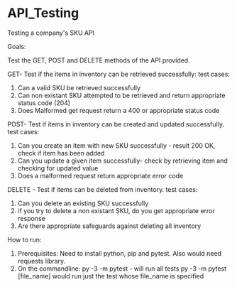 # API_Testing
Testing a company's SKU API

Goals:

Test the GET, POST and DELETE methods of the API provided.

GET- Test if the items in inventory can be retrieved successfully:
test cases:
1. Can a valid SKU be retrieved successfully
2. Can non existant SKU attempted to be retrieved and return appropriate status code (204)
3. Does Malformed get request return a 400 or appropriate status code

POST- Test if items in inventory can be created and updated successfully.
test cases:
1. Can you create an item with new SKU successfully - result 200 OK, check if item has been added
2. Can you update a given item successfully- check by retrieving item and checking for updated value
3. Does a malformed request return appropriate error code

DELETE - Test if items can be deleted from inventory.
test cases:
1. Can you delete an existing SKU successfully
2. if you try to delete a non existant SKU, do you get appropriate error response
3. Are there appropriate safeguards against deleting all inventory

How to run:
1. Prerequisites: Need to install python, pip and pytest. Also would need requests library.
2. On the commandline: 
    py -3 -m pytest - will run all tests
    py -3 -m pytest [file_name] would run just the test whose file_name is specified



